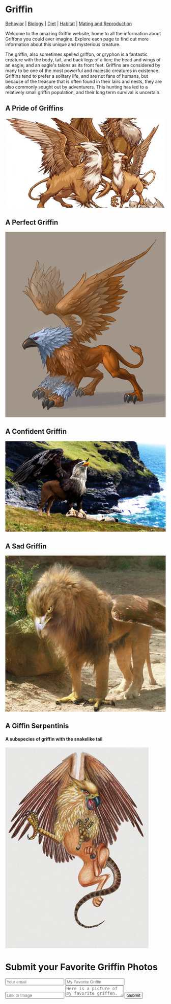 # Griffin

[Behavior](behavior.md) |
[Biology](biology.md) |
[Diet](diet.md) |
[Habitat](habitat.md) |
[Mating and Reproduction](matingreproduction.md)

Welcome to the amazing Griffin website, home to all the information about Griffons you could ever imagine. Explore each page to find out more information about this unique and mysterious creature.

The griffin, also sometimes spelled griffon, or gryphon is a fantastic creature with the body, tail, and back legs of a lion; the head and wings of an eagle; and an eagle's talons as its front feet. Griffins are considered by many to be one of the most powerful and majestic creatures in existence. Griffins tend to prefer a solitary life, and are not fans of humans, but because of the treasure that is often found in their lairs and nests, they are also commonly sought out by adventurers. This hunting has led to a relatively small griffin population, and their long term survival is uncertain.

## A Pride of Griffins

<img src="Griffin image 1.jpg">

## A Perfect Griffin

<img src="Griffin image 2.jpg">

## A Confident Griffin

<img src="Griffin image 3.jpg">

## A Sad Griffin

<img src="Griffin image 4.jpg">

## A Giffin Serpentinis
#### A subspecies of griffin with the snakelike tail

<img src="Griffin image 5.jpg">

# Submit your Favorite Griffin Photos

<form id="imagesubmit" method="POST" action="https://formspree.io/bwart@marketo.com">
  <input type="hidden" name="_subject" value="Griffin Image Submission" />
  <input type="hidden" name="_gotcha" style="display:none" />
  <input type="hidden" name="_next" value="https://bwart-mkto.github.io/scrum-team-griffin-site/" />
  <input type="email" name="email" placeholder="Your email" />
  <input type="text" name="caption" placeholder="My Favorite Griffin" />
  <input type="text" name="image_url" placeholder="Link to Image" />
  <textarea name="Message" placeholder="Here is a picture of my favorite griffen."></textarea>
  <button type="submit">Submit</button>
</form>
<script>
    var imagesubmit =  document.getElementById('imagesubmit');
    contactform.setAttribute('action', '//formspree.io/' + 'bwart' + '@' + 'marketo' + '.' + 'com');
</script>

